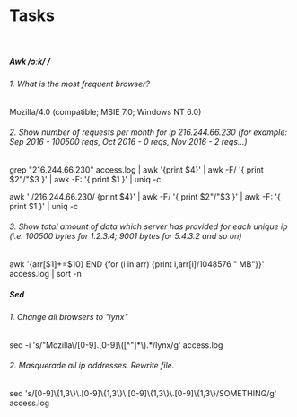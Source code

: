 # Tasks
​
<h5> Awk /ɔːk/ /<h5>
<h6> 1. What is the most frequent browser?</h6>
<p>Mozilla/4.0 (compatible; MSIE 7.0; Windows NT 6.0)</p>
<h6> 2. Show number of requests per month for ip 216.244.66.230 (for example: Sep 2016 - 100500 reqs, Oct 2016 - 0 reqs, Nov 2016 - 2 reqs...)</h6>
<p>grep "216.244.66.230" access.log | awk '{print $4}' | awk -F/ '{ print $2"/"$3 }' | awk -F: '{ print $1 }' |  uniq -c</p>
<p>awk ' /216.244.66.230/ {print $4}' | awk -F/ '{ print $2"/"$3 }' | awk -F: '{ print $1 }' |  uniq -c</p>
<h6> 3. Show total amount of data which server has provided for each unique ip (i.e. 100500 bytes for 1.2.3.4; 9001 bytes for 5.4.3.2 and so on)</h6>
​awk '{arr[$1]+=$10} END {for (i in arr) {print i,arr[i]/1048576 " MB"}}' access.log | sort -n
<h5> Sed </h5>
<h6>1. Change all browsers to "lynx"</h6>
sed -i 's/"Mozilla\/[0-9].[0-9]\([^"]*\).*/lynx/g' access.log
<h6>2. Masquerade all ip addresses. Rewrite file.</h6>
sed 's/[0-9]\{1,3\}\.[0-9]\{1,3\}\.[0-9]\{1,3\}\.[0-9]\{1,3\}/SOMETHING/g' access.log

